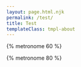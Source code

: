 ```yaml
---
layout: page.html.njk
permalink: /test/
title: Test
templateClass: tmpl-about
---
```


<!-- markdownlint-disable no-inline-html -->

{% metronome 60 %}

{% metronome 80 %}
